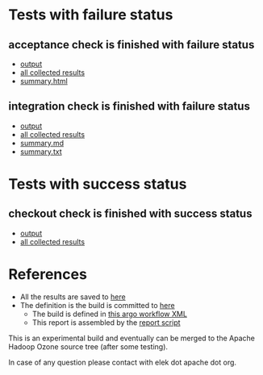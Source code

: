 # Tests with failure status

## acceptance check is finished with failure status

   * [output](https://raw.githubusercontent.com/elek/ozone-ci-03/master/pr/pr-hdds-2512-hlc89/acceptance/output.log)
   * [all collected results](https://github.com/elek/ozone-ci-03/tree/master/pr/pr-hdds-2512-hlc89/acceptance)
   * [summary.html](https://elek.github.io/ozone-ci-03/pr/pr-hdds-2512-hlc89/acceptance/summary.html)


## integration check is finished with failure status

   * [output](https://raw.githubusercontent.com/elek/ozone-ci-03/master/pr/pr-hdds-2512-hlc89/integration/output.log)
   * [all collected results](https://github.com/elek/ozone-ci-03/tree/master/pr/pr-hdds-2512-hlc89/integration)
   * [summary.md](https://github.com/elek/ozone-ci-03/tree/master/pr/pr-hdds-2512-hlc89/integration/summary.md)
   * [summary.txt](https://github.com/elek/ozone-ci-03/tree/master/pr/pr-hdds-2512-hlc89/integration/summary.txt)



# Tests with success status

## checkout check is finished with success status

   * [output](https://raw.githubusercontent.com/elek/ozone-ci-03/master/pr/pr-hdds-2512-hlc89/checkout/output.log)
   * [all collected results](https://github.com/elek/ozone-ci-03/tree/master/pr/pr-hdds-2512-hlc89/checkout)




# References

 * All the results are saved to [here](https://github.com/elek/ozone-ci-03/tree/master/pr/pr-hdds-2512-hlc89/)
 * The definition is the build is committed to [here](https://github.com/elek/argo-ozone)
    * The build is defined in [this argo workflow XML](https://github.com/elek/argo-ozone/blob/master/ozone-build.yaml)
    * This report is assembled by the [report script](https://github.com/elek/argo-ozone/blob/master/scripts/report.sh)

This is an experimental build and eventually can be merged to the Apache Hadoop Ozone source tree (after some testing).

In case of any question please contact with elek dot apache dot org.
